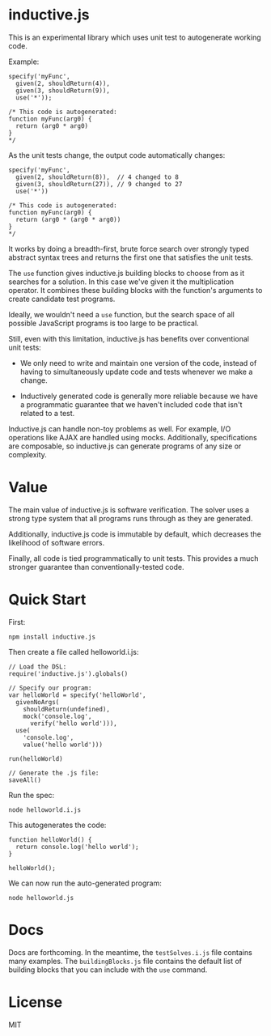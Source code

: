 inductive.js
============

This is an experimental library which uses unit test
to autogenerate working code.

Example:

    specify('myFunc',
      given(2, shouldReturn(4)),
      given(3, shouldReturn(9)),
      use('*'));

    /* This code is autogenerated:
    function myFunc(arg0) {
      return (arg0 * arg0)
    }
    */

As the unit tests change, the output code automatically changes:

    specify('myFunc',
      given(2, shouldReturn(8)),  // 4 changed to 8
      given(3, shouldReturn(27)), // 9 changed to 27
      use('*'))

    /* This code is autogenerated:
    function myFunc(arg0) {
      return (arg0 * (arg0 * arg0))
    }
    */

It works by doing a breadth-first,
brute force search
over strongly typed abstract syntax trees
and returns the first one that satisfies the unit tests.

The `use` function gives inductive.js building blocks to choose from
as it searches for a solution.
In this case we've given it the multiplication operator.
It combines these building blocks
with the function's arguments
to create candidate test programs.

Ideally, we wouldn't need a `use` function,
but the search space of all possible JavaScript programs
is too large to be practical.

Still, even with this limitation,
inductive.js has benefits over conventional unit tests:

* We only need to write and maintain one version of the code,
instead of having to simultaneously update code and tests
whenever we make a change.

* Inductively generated code is generally more reliable
because we have a programmatic guarantee
that we haven't included code that isn't related to a test.

Inductive.js can handle non-toy problems as well.
For example, I/O operations like AJAX are handled using mocks.
Additionally, specifications are composable,
so inductive.js can generate programs of any size or complexity.

Value
=====

The main value of inductive.js is software verification.
The solver uses a strong type system that all programs runs through
as they are generated.

Additionally, inductive.js code is immutable by default,
which decreases the likelihood of software errors.

Finally, all code is tied programmatically to unit tests.
This provides a much stronger guarantee than conventionally-tested code.

Quick Start
===========

First:

    npm install inductive.js

Then create a file called helloworld.i.js:

    // Load the DSL:
    require('inductive.js').globals()

    // Specify our program:
    var helloWorld = specify('helloWorld',
      givenNoArgs(
        shouldReturn(undefined),
        mock('console.log',
          verify('hello world'))),
      use(
        'console.log',
        value('hello world')))

    run(helloWorld)

    // Generate the .js file:
    saveAll()

Run the spec:

    node helloworld.i.js

This autogenerates the code:

    function helloWorld() {
      return console.log('hello world');
    }

    helloWorld();

We can now run the auto-generated program:

    node helloworld.js

Docs
====

Docs are forthcoming.
In the meantime, the `testSolves.i.js` file contains many examples.
The `buildingBlocks.js` file contains the default list of building blocks
that you can include with the `use` command.

License
=======

MIT
